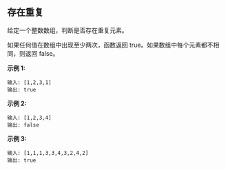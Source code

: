 ## 存在重复
给定一个整数数组，判断是否存在重复元素。

如果任何值在数组中出现至少两次，函数返回 true。如果数组中每个元素都不相同，则返回 false。

__示例 1:__
```
输入: [1,2,3,1]
输出: true
```
__示例 2:__
```
输入: [1,2,3,4]
输出: false
```
__示例 3:__
```
输入: [1,1,1,3,3,4,3,2,4,2]
输出: true
```